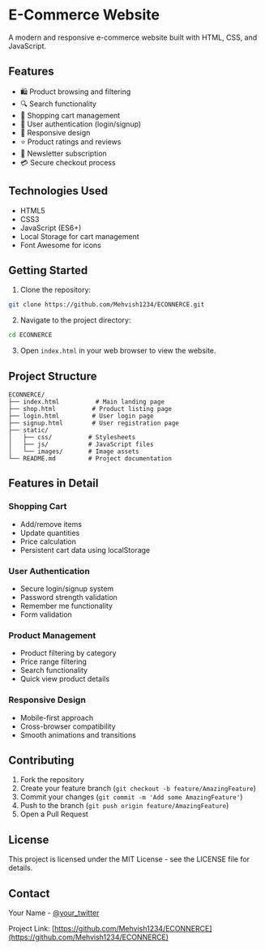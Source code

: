 # E-Commerce Website

A modern and responsive e-commerce website built with HTML, CSS, and JavaScript.

## Features

- 🛍️ Product browsing and filtering
- 🔍 Search functionality
- 🛒 Shopping cart management
- 👤 User authentication (login/signup)
- 📱 Responsive design
- ⭐ Product ratings and reviews
- 🔔 Newsletter subscription
- 💳 Secure checkout process

## Technologies Used

- HTML5
- CSS3
- JavaScript (ES6+)
- Local Storage for cart management
- Font Awesome for icons

## Getting Started

1. Clone the repository:
```bash
git clone https://github.com/Mehvish1234/ECONNERCE.git
```

2. Navigate to the project directory:
```bash
cd ECONNERCE
```

3. Open `index.html` in your web browser to view the website.

## Project Structure

```
ECONNERCE/
├── index.html          # Main landing page
├── shop.html          # Product listing page
├── login.html         # User login page
├── signup.html        # User registration page
├── static/
│   ├── css/          # Stylesheets
│   ├── js/           # JavaScript files
│   └── images/       # Image assets
└── README.md         # Project documentation
```

## Features in Detail

### Shopping Cart
- Add/remove items
- Update quantities
- Price calculation
- Persistent cart data using localStorage

### User Authentication
- Secure login/signup system
- Password strength validation
- Remember me functionality
- Form validation

### Product Management
- Product filtering by category
- Price range filtering
- Search functionality
- Quick view product details

### Responsive Design
- Mobile-first approach
- Cross-browser compatibility
- Smooth animations and transitions

## Contributing

1. Fork the repository
2. Create your feature branch (`git checkout -b feature/AmazingFeature`)
3. Commit your changes (`git commit -m 'Add some AmazingFeature'`)
4. Push to the branch (`git push origin feature/AmazingFeature`)
5. Open a Pull Request

## License

This project is licensed under the MIT License - see the LICENSE file for details.

## Contact

Your Name - [@your_twitter](https://twitter.com/your_twitter)

Project Link: [https://github.com/Mehvish1234/ECONNERCE](https://github.com/Mehvish1234/ECONNERCE) 